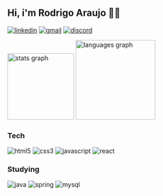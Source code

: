 ## Hi, i'm Rodrigo Araujo 🖖🏽

[![linkedin](https://img.shields.io/badge/linkedin-%230077B5.svg?style=for-the-badge&logo=linkedin&logoColor=whit)](https://www.linkedin.com/in/ziparaujo/) [![gmail](https://img.shields.io/badge/Gmail-D14836?style=for-the-badge&logo=gmail&logoColor=white)](ziparaujo@gmail.com) [![discord](https://img.shields.io/badge/Discord-%235865F2.svg?style=for-the-badge&logo=discord&logoColor=white)](discordapp.com/users/938429092762628117)

<div align="left" diplay="flex">
  <img src="https://github-readme-stats.vercel.app/api?username=ziparaujo&hide_title=true&hide_rank=false&show_icons=true&include_all_commits=true&count_private=true&disable_animations=false&theme=dark&locale=en&hide_border=true&order=1" height="150" alt="stats graph"  />
  <img src="https://github-readme-stats.vercel.app/api/top-langs?username=ziparaujo&locale=en&hide_title=false&layout=compact&card_width=320&langs_count=5&theme=dark&hide_border=true&order=2" height="180" alt="languages graph"  />
</div>

### Tech

<div style="display: inline_block">
  <img alt="html5" src="https://img.shields.io/badge/html5-%23E34F26.svg?style=for-the-badge&logo=html5&logoColor=white">
  <img alt="css3" src="https://img.shields.io/badge/css3-%231572B6.svg?style=for-the-badge&logo=css3&logoColor=white">
  <img alt="javascript" src="https://img.shields.io/badge/javascript-%23323330.svg?style=for-the-badge&logo=javascript&logoColor=%23F7DF1E">
  <img alt="react" src="https://img.shields.io/badge/react-%2320232a.svg?style=for-the-badge&logo=react&logoColor=%2361DAFB">
</div>

### Studying

<div style="display: inline_block">
  <img alt="java" src="https://img.shields.io/badge/java-%23ED8B00.svg?style=for-the-badge&logo=openjdk&logoColor=white">
  <img alt="spring" src="https://img.shields.io/badge/spring-%236DB33F.svg?style=for-the-badge&logo=spring&logoColor=white">
  <img alt="mysql" src="https://img.shields.io/badge/mysql-4479A1.svg?style=for-the-badge&logo=mysql&logoColor=white">
</div>
